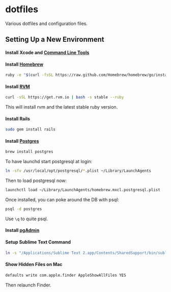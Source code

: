 dotfiles
========

Various dotfiles and configuration files.

Setting Up a New Environment
----------------------------

#### Install Xcode and [Command Line Tools](https://developer.apple.com/downloads/index.action?name=for%20Xcode%20-)

#### Install [Homebrew](http://mxcl.github.com/homebrew/)

```bash
ruby -e "$(curl -fsSL https://raw.github.com/Homebrew/homebrew/go/install)"
```

#### Install [RVM](https://rvm.io/rvm/install)

```bash
curl -sSL https://get.rvm.io | bash -s stable --ruby
```

This will install rvm and the latest stable ruby version.

#### Install Rails
```bash
sudo gem install rails
```

#### Install [Postgres](http://www.moncefbelyamani.com/how-to-install-postgresql-on-a-mac-with-homebrew-and-lunchy/)

```bash
brew install postgres
```

To have launchd start postgresql at login:
```bash
ln -sfv /usr/local/opt/postgresql/*.plist ~/Library/LaunchAgents
```

Then to load postgresql now:
```bash
launchctl load ~/Library/LaunchAgents/homebrew.mxcl.postgresql.plist
```

Once installed, you can poke around the DB with psql:
```bash
psql -d postgres
```

Use `\q` to quite psql.

#### Install [pgAdmin](http://www.pgadmin.org/download/macosx.php)


#### Setup Sublime Text Command

```bash
ln -s "/Applications/Sublime Text 2.app/Contents/SharedSupport/bin/subl" /usr/local/bin/subl
```

#### Show Hidden Files on Mac
```bash
defaults write com.apple.finder AppleShowAllFiles YES
```
Then relaunch Finder.
